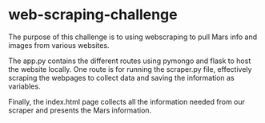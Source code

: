 # web-scraping-challenge

The purpose of this challenge is to using webscraping to pull Mars info and images from various websites.

The app.py contains the different routes using pymongo and flask to host the website locally. One route is for running the scraper.py file, effectively scraping the webpages to collect data and saving the information as variables. 

Finally, the index.html page collects all the information needed from our scraper and presents the Mars information. 